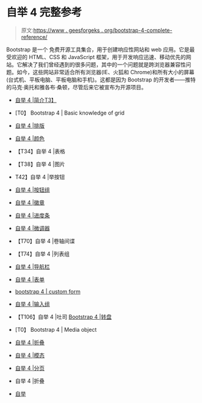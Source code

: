# 自举 4 完整参考

> 原文:[https://www . geesforgeks . org/bootstrap-4-complete-reference/](https://www.geeksforgeeks.org/bootstrap-4-complete-reference/)

Bootstrap 是一个 免费开源工具集合，用于创建响应性网站和 web 应用。它是最受欢迎的 HTML、CSS 和 JavaScript 框架，用于开发响应迅速、移动优先的网站。它解决了我们曾经遇到的很多问题，其中的一个问题就是跨浏览器兼容性问题。如今，这些网站非常适合所有浏览器(IE、火狐和 Chrome)和所有大小的屏幕(台式机、平板电脑、平板电脑和手机)。这都是因为 Bootstrap 的开发者——推特的马克·奥托和雅各布·桑顿，尽管后来它被宣布为开源项目。

*   [<u>自举 4 |简介</u>T3】](https://www.geeksforgeeks.org/bootstrap-4-introduction/)
*   [T0】 Bootstrap 4 | Basic knowledge of grid
*   [自举 4 |排版](https://www.geeksforgeeks.org/bootstrap-4-typography/)
*   [自举 4 |颜色](https://www.geeksforgeeks.org/bootstrap-4-colors/)
*   【T34】自举 4 |表格
*   【T38】自举 4 |图片
*   T42】自举 4 |举按钮
*   [自举 4 |按钮组](https://www.geeksforgeeks.org/bootstrap-4-button-groups/)
*   [自举 4 |徽章](https://www.geeksforgeeks.org/bootstrap-4-badges/)
*   [自举 4 |进度条](https://www.geeksforgeeks.org/bootstrap-4-progress-bars/)
*   [自举 4 |微调器](https://www.geeksforgeeks.org/bootstrap-4-spinners/)
*   【T70】自举 4 |卷轴间谍
*   【T74】自举 4 |列表组

*   [自举 4 |导航栏](https://www.geeksforgeeks.org/bootstrap-4-navigation-bar/)
*   [自举 4 |表单](https://www.geeksforgeeks.org/bootstrap-4-forms/)
*   [bootstrap 4 | custom form](https://www.geeksforgeeks.org/bootstrap-4-custom-forms/)
*   [自举 4 |输入组](https://www.geeksforgeeks.org/bootstrap-4-input-groups/)
*   【T106】自举 4 |吐司
[Bootstrap 4 |转盘](https://www.geeksforgeeks.org/bootstrap-4-carousel/)

*   [T0】 Bootstrap 4 | Media object
*   [自举 4 |折叠](https://www.geeksforgeeks.org/bootstrap-4-collapse/)
*   [自举 4 |模态](https://www.geeksforgeeks.org/bootstrap-4-modal/)
*   [自举 4 |分页](https://www.geeksforgeeks.org/bootstrap-4-pagination/)
*   自举 4 |折叠
*   [自举](https://www.geeksforgeeks.org/bootstrap-4-panels/)